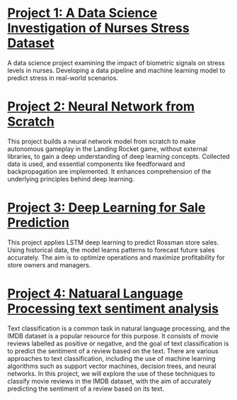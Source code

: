 # [Project 1: A Data Science Investigation of Nurses Stress Dataset](https://github.com/TNONTANT/Detecting-Stress-with-Wearable-Watch-Sensors/tree/main) 
A data science project examining the impact of biometric signals on stress levels in nurses. Developing a data pipeline and machine learning model to predict stress in real-world scenarios.

# [Project 2: Neural Network from Scratch](https://github.com/TNONTANT/Neural-net-from-scratch-Lunar-landing)
This project builds a neural network model from scratch to make autonomous gameplay in the Landing Rocket game, without external libraries, to gain a deep understanding of deep learning concepts. Collected data is used, and essential components like feedforward and backpropagation are implemented. It enhances comprehension of the underlying principles behind deep learning.

# [Project 3: Deep Learning for Sale Prediction](https://github.com/TNONTANT/Deep-learning-Sale-prediction/tree/main)
This project applies LSTM deep learning to predict Rossman store sales. Using historical data, the model learns patterns to forecast future sales accurately. The aim is to optimize operations and maximize profitability for store owners and managers.


# [Project 4: Natuaral Language Processing text sentiment analysis](https://github.com/TNONTANT/NLP-text-classification/blob/main/textClassification.ipynb)
Text classification is a common task in natural language processing, and the IMDB dataset is a popular resource for this purpose. It consists of movie reviews labelled as positive or negative, and the goal of text classification is to predict the sentiment of a review based on the text. There are various approaches to text classification, including the use of machine learning algorithms such as support vector machines, decision trees, and neural networks. In this project, we will explore the use of these techniques to classify movie reviews in the IMDB dataset, with the aim of accurately predicting the sentiment of a review based on its text.
